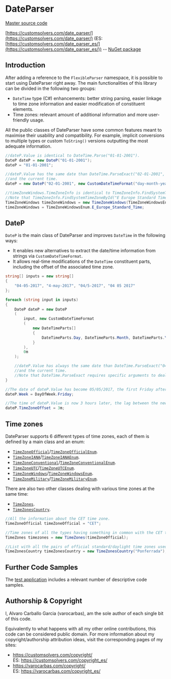 # DateParser

[Master source code](https://github.com/varocarbas/FlexibleParser/tree/master/all_code/DateParser/Source)

[https://customsolvers.com/date_parser/](https://customsolvers.com/date_parser/) (ES: [https://customsolvers.com/date_parser_es/](https://customsolvers.com/date_parser_es/)) -- [NuGet package](https://www.nuget.org/packages/DateParser/)

## Introduction

After adding a reference to the ```FlexibleParser``` namespace, it is possible to start using DateParser right away. The main functionalities of this library can be divided in the following two groups:
- ```DateTime``` type (C#) enhancements: better string parsing, easier linkage to time zone information and easier modification of constituent elements.
- Time zones: relevant amount of additional information and more user-friendly usage. 

All the public classes of DateParser have some common features meant to maximise their usability and compatibility. For example, implicit conversions to multiple types or custom ```ToString()``` versions outputting the most adequate information.

```C#
//dateP.Value is identical to DateTime.Parse("01-01-2001").
DateP dateP = new DateP("01-01-2001"); 
dateP = "01-01-2001";

//dateP.Value has the same date than DateTime.ParseExact("02-01-2001", "dd-MM-yyyy", CultureInfo.CurrentCulture)
//and the current time.
dateP = new DateP("02-01-2001", new CustomDateTimeFormat("day-month-year"));

//timeZoneWindows.TimeZoneInfo is identical to TimeZoneInfo.FindSystemTimeZoneById("E. Europe Standard Time").
//Note that TimeZoneInfo.FindSystemTimeZoneById("E Europe Standard Time") triggers an exception.
TimeZoneWindows timeZoneWindows = new TimeZoneWindows(TimeZoneWindowsEnum.E_Europe_Standard_Time);
timeZoneWindows = TimeZoneWindowsEnum.E_Europe_Standard_Time;
```

## DateP

```DateP``` is the main class of DateParser and improves ```DateTime``` in the following ways:
- It enables new alternatives to extract the date/time information from strings via ```CustomDateTimeFormat```. 
- It allows real-time modifications of the ```DateTime``` constituent parts, including the offset of the associated time zone. 


```C#
string[] inputs = new string[]
{
    "04-05-2017", "4-may-2017", "04/5-2017", "04 05 2017"
};

foreach (string input in inputs)
{
    DateP dateP = new DateP
    (
        input, new CustomDateTimeFormat
        (
            new DateTimeParts[]
            {
                DateTimeParts.Day, DateTimeParts.Month, DateTimeParts.Year
            }
        ), 
        0m
    );

    //dateP.Value has always the same date than DateTime.ParseExact("04-05-2017", "dd-MM-yyyy", CultureInfo.CurrentCulture)
    //and the current time.
    //Note that DateTime.ParseExact requires specific arguments to deal with each input string. 
}

//The date of dateP.Value has become 05/05/2017, the first Friday after 04/05/2017.
dateP.Week = DayOfWeek.Friday;

//The time of dateP.Value is now 3 hours later, the lag between the new offset and the original one.
dateP.TimeZoneOffset = 3m;
```

## Time zones

DateParser supports 6 different types of time zones, each of them is defined by a main class and an enum:
- [```TimeZoneOfficial```](https://github.com/varocarbas/FlexibleParser/blob/master/all_code/DateParser/Source/TimeZones/Types/Official/TimeZones_Types_Official_Constructors.cs)/[```TimeZoneOfficialEnum```](https://github.com/varocarbas/FlexibleParser/blob/master/all_code/DateParser/Source/TimeZones/Types/Official/Hardcoding/TimeZones_Types_Official_Hardcoding_Main.cs). 
- [```TimeZoneIANA```](https://github.com/varocarbas/FlexibleParser/blob/master/all_code/DateParser/Source/TimeZones/Types/IANA/TimeZones_Types_IANA_Constructors.cs)/[```TimeZoneIANAEnum```](https://github.com/varocarbas/FlexibleParser/blob/master/all_code/DateParser/Source/TimeZones/Types/IANA/Hardcoding/TimeZones_Types_IANA_Hardcoding_Main.cs).
- [```TimeZoneConventional```](https://github.com/varocarbas/FlexibleParser/blob/master/all_code/DateParser/Source/TimeZones/Types/Conventional/TimeZones_Types_Conventional_Constructors.cs)/[```TimeZoneConventionalEnum```](https://github.com/varocarbas/FlexibleParser/blob/master/all_code/DateParser/Source/TimeZones/Types/Conventional/TimeZones_Types_Conventional_Hardcoding.cs).
- [```TimeZoneUTC```](https://github.com/varocarbas/FlexibleParser/blob/master/all_code/DateParser/Source/TimeZones/Types/UTC/TimeZones_Types_UTC_Constructors.cs)/[```TimeZoneUTCEnum```](https://github.com/varocarbas/FlexibleParser/blob/master/all_code/DateParser/Source/TimeZones/Types/UTC/TimeZones_Types_UTC_Hardcoding.cs).
- [```TimeZoneWindows```](https://github.com/varocarbas/FlexibleParser/blob/master/all_code/DateParser/Source/TimeZones/Types/Windows/TimeZones_Types_Windows_Constructors.cs)/[```TimeZoneWindowsEnum```](https://github.com/varocarbas/FlexibleParser/blob/master/all_code/DateParser/Source/TimeZones/Types/Windows/TimeZones_Types_Windows_Hardcoding.cs).
- [```TimeZoneMilitary```](https://github.com/varocarbas/FlexibleParser/blob/master/all_code/DateParser/Source/TimeZones/Types/Military/TimeZones_Types_Military_Constructors.cs)/[```TimeZoneMilitaryEnum```](https://github.com/varocarbas/FlexibleParser/blob/master/all_code/DateParser/Source/TimeZones/Types/Military/TimeZones_Types_Military_Hardcoding.cs).

There are also two other classes dealing with various time zones at the same time:
- [```TimeZones```](https://github.com/varocarbas/FlexibleParser/blob/master/all_code/DateParser/Source/TimeZones/Basic/Constructors/MainClass/TimeZones_Basic_Constructors_MainClass_Main.cs). 
- [```TimeZonesCountry```](https://github.com/varocarbas/FlexibleParser/blob/master/all_code/DateParser/Source/TimeZones/Country/TimeZones_Country_Constructors.cs). 


```C#
//All the information about the CET time zone.
TimeZoneOfficial timeZoneOfficial = "CET";

//Time zones of all the types having something in common with the CET time zone.
TimeZones timezones = new TimeZones(timeZoneOfficial); 

//List with all the pairs of official standard/daylight time zones used in Ponferrada's country (i.e., Spain).
TimeZonesCountry timeZonesCountry = new TimeZonesCountry("Ponferrada"); 
```

## Further Code Samples
The [test application](https://github.com/varocarbas/FlexibleParser/blob/master/all_code/Test/Parts/DateParser.cs) includes a relevant number of descriptive code samples. 

## Authorship & Copyright
I, Alvaro Carballo Garcia (varocarbas), am the sole author of each single bit of this code.

Equivalently to what happens with all my other online contributions, this code can be considered public domain. For more information about my copyright/authorship attribution ideas, visit the corresponding pages of my sites:
- https://customsolvers.com/copyright/<br/> 
ES: https://customsolvers.com/copyright_es/
- https://varocarbas.com/copyright/<br/>
ES: https://varocarbas.com/copyright_es/
